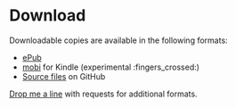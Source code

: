 # Download

Downloadable copies are available in the following formats:

* [ePub](Exploring_the_Future_of_Web_Monetization.epub)
* [mobi](Exploring_the_Future_of_Web_Monetization.mobi) for Kindle (experimental :fingers_crossed:)
* [Source files](https://github.com/yiibu/web-monetization) on GitHub

[Drop me a line](https://twitter.com/stephanierieger) with requests for additional formats.